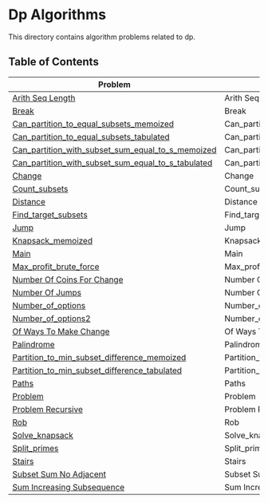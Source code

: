 # Dp Algorithms

This directory contains algorithm problems related to dp.

## Table of Contents

| Problem | Description |
|---------|-------------|
| [Arith Seq Length](./longest_arith_seq_length.py) | Arith Seq Length |
| [Break](./word_break.py) | Break |
| [Can_partition_to_equal_subsets_memoized](./can_partition_to_equal_subsets_memoized.py) | Can_partition_to_equal_subsets_memoized |
| [Can_partition_to_equal_subsets_tabulated](./can_partition_to_equal_subsets_tabulated.py) | Can_partition_to_equal_subsets_tabulated |
| [Can_partition_with_subset_sum_equal_to_s_memoized](./can_partition_with_subset_sum_equal_to_s_memoized.py) | Can_partition_with_subset_sum_equal_to_s_memoized |
| [Can_partition_with_subset_sum_equal_to_s_tabulated](./can_partition_with_subset_sum_equal_to_s_tabulated.py) | Can_partition_with_subset_sum_equal_to_s_tabulated |
| [Change](./coin_change.py) | Change |
| [Count_subsets](./count_subsets.py) | Count_subsets |
| [Distance](./levenshtein_distance.py) | Distance |
| [Find_target_subsets](./find_target_subsets.py) | Find_target_subsets |
| [Jump](./can_jump.py) | Jump |
| [Knapsack_memoized](./knapsack_memoized.py) | Knapsack_memoized |
| [Main](./main.py) | Main |
| [Max_profit_brute_force](./max_profit_brute_force.py) | Max_profit_brute_force |
| [Number Of Coins For Change](./min_number_of_coins_for_change.py) | Number Of Coins For Change |
| [Number Of Jumps](./min_number_of_jumps.py) | Number Of Jumps |
| [Number_of_options](./number_of_options.py) | Number_of_options |
| [Number_of_options2](./number_of_options2.py) | Number_of_options2 |
| [Of Ways To Make Change](./number_of_ways_to_make_change.py) | Of Ways To Make Change |
| [Palindrome](./longest_palindrome.py) | Palindrome |
| [Partition_to_min_subset_difference_memoized](./partition_to_min_subset_difference_memoized.py) | Partition_to_min_subset_difference_memoized |
| [Partition_to_min_subset_difference_tabulated](./partition_to_min_subset_difference_tabulated.py) | Partition_to_min_subset_difference_tabulated |
| [Paths](./unique_paths.py) | Paths |
| [Problem](./knapsack_problem.py) | Problem |
| [Problem Recursive](./knapsack_problem_recursive.py) | Problem Recursive |
| [Rob](./rob.py) | Rob |
| [Solve_knapsack](./solve_knapsack.py) | Solve_knapsack |
| [Split_primes](./split_primes.py) | Split_primes |
| [Stairs](./climb_stairs.py) | Stairs |
| [Subset Sum No Adjacent](./max_subset_sum_no_adjacent.py) | Subset Sum No Adjacent |
| [Sum Increasing Subsequence](./max_sum_increasing_subsequence.py) | Sum Increasing Subsequence |
